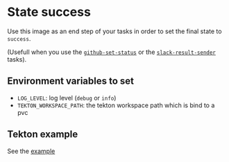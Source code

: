 # State success

Use this image as an end step of your tasks in order to set the final state to `success`.

(Usefull when you use the [`github-set-status`](./github-set-status) or the [`slack-result-sender`](./slack-result-sender) tasks).

## Environment variables to set

* `LOG_LEVEL`: log level (`debug` or `info`)
* `TEKTON_WORKSPACE_PATH`: the tekton workspace path which is bind to a pvc

## Tekton example

See the [example](./state-success.yaml)
